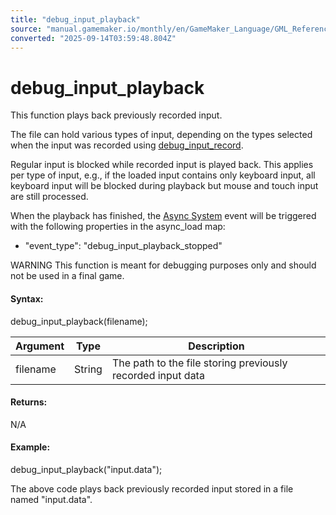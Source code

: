```yaml
---
title: "debug_input_playback"
source: "manual.gamemaker.io/monthly/en/GameMaker_Language/GML_Reference/Debugging/debug_input_playback.htm"
converted: "2025-09-14T03:59:48.804Z"
---
```


# debug\_input\_playback

This function plays back previously recorded input.

The file can hold various types of input, depending on the types selected when the input was recorded using [debug\_input\_record](debug_input_record.md).

Regular input is blocked while recorded input is played back. This applies per type of input, e.g., if the loaded input contains only keyboard input, all keyboard input will be blocked during playback but mouse and touch input are still processed.

When the playback has finished, the [Async System](../../../../../../The_Asset_Editors/Object_Properties/Async_Events/System.md) event will be triggered with the following properties in the async\_load map:

-   "event\_type": "debug\_input\_playback\_stopped"

WARNING This function is meant for debugging purposes only and should not be used in a final game.

#### Syntax:

debug\_input\_playback(filename);

| Argument | Type | Description |
| --- | --- | --- |
| filename | String | The path to the file storing previously recorded input data |

#### Returns:

N/A

#### Example:

debug\_input\_playback("input.data");

The above code plays back previously recorded input stored in a file named "input.data".